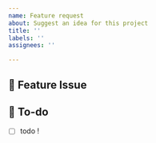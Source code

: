 ```yaml
---
name: Feature request
about: Suggest an idea for this project
title: ''
labels: ''
assignees: ''

---
```


## 📌  Feature Issue
<!-- N차 과제에 대해 설명해주세요. -->

## 📝  To-do
<!-- 해야 할 일들을 적어주세요. -->
- [ ] todo !
